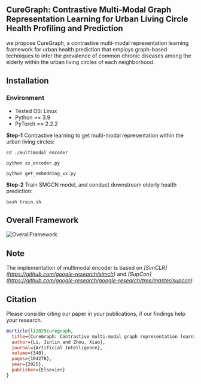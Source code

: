 ## CureGraph: Contrastive Multi-Modal Graph Representation Learning for Urban Living Circle Health Profiling and Prediction 


we propose CureGraph, a contrastive multi-modal representation learning framework for urban health prediction that employs graph-based techniques to infer the prevalence of common chronic
diseases among the elderly within the urban living circles of each neighborhood.


## Installation

### Environment
- Tested OS: Linux
- Python == 3.9
- PyTorch == 2.2.2



**Step-1** Contrastive learning to get multi-modal representation within the urban living circles:
```
cd ./multimodal encoder 

python xx_encoder.py

python get_embedding_xx.py

```


**Step-2** Train SMGCN model, and conduct downstream elderly health prediction:


```
bash train.sh
```


## Overall Framework 
![OverallFramework](./CureGraph_framework.png "Overall framework")


## Note

The implementation of multimodal encoder is based on *[SimCLR] (https://github.com/google-research/simclr)* and *[SupCon] (https://github.com/google-research/google-research/tree/master/supcon)*

## Citation

Please consider citing our paper in your publications, if our findings help your research.
```bibtex
@article{li2025curegraph,
  title={CureGraph: Contrastive multi-modal graph representation learning for urban living circle health profiling and prediction},
  author={Li, Jinlin and Zhou, Xiao},
  journal={Artificial Intelligence},
  volume={340},
  pages={104278},
  year={2025},
  publisher={Elsevier}
}
```


